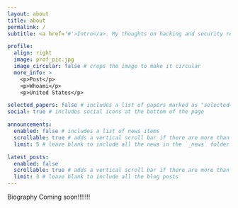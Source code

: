 ```yaml
---
layout: about
title: about
permalink: /
subtitle: <a href='#'>Intro</a>. My thoughts on hacking and security research, and more.

profile:
  align: right
  image: prof_pic.jpg
  image_circular: false # crops the image to make it circular
  more_info: >
    <p>Post</p>
    <p>Whoami</p>
    <p>United States</p>

selected_papers: false # includes a list of papers marked as "selected={true}"
social: true # includes social icons at the bottom of the page

announcements:
  enabled: false # includes a list of news items
  scrollable: true # adds a vertical scroll bar if there are more than 3 news items
  limit: 5 # leave blank to include all the news in the `_news` folder

latest_posts:
  enabled: false
  scrollable: true # adds a vertical scroll bar if there are more than 3 new posts items
  limit: 3 # leave blank to include all the blog posts
---
```


Biography Coming soon!!!!!!!
